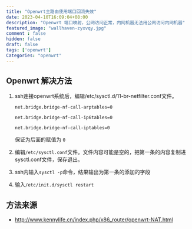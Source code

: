 ```yaml
---
title: "Openwrt主路由使用端口回流失效"
date: 2023-04-10T16:09:04+08:00
description: "Openwrt 端口映射，公网访问正常，内网机器无法用公网访问内网机器"
featured_image: "wallhaven-zyxvqy.jpg"
comment : false
hidden: false
draft: false
tags: ['openwrt']
Categories: "openwrt"
---
```


## Openwrt 解决方法

1. ssh连接openwrt系统后，编辑/etc/sysctl.d/11-br-netfilter.conf文件。

    `net.bridge.bridge-nf-call-arptables=0`
    
    `net.bridge.bridge-nf-call-ip6tables=0`
    
    `net.bridge.bridge-nf-call-iptables=0`

    保证为后面的赋值为 `0`

2. 编辑`/etc/sysctl.conf`文件。文件内容可能是空的，把第一条的内容复制进sysctl.conf文件，保存退出。
   
3. ssh内输入`sysctl -p`命令，结果输出为第一条的添加的字段
   
4. 输入`/etc/init.d/sysctl restart`

## 方法来源

 - http://www.kennylife.cn/index.php/x86_router/openwrt-NAT.html